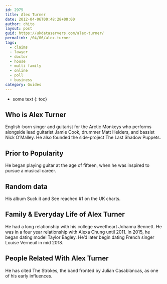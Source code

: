 ```yaml
---
id: 2975
title: Alex Turner
date: 2012-04-06T00:48:28+00:00
author: chito
layout: post
guid: https://ukdataservers.com/alex-turner/
permalink: /04/06/alex-turner
tags:
  - claims
  - lawyer
  - doctor
  - house
  - multi family
  - online
  - poll
  - business
category: Guides
---
```


* some text
{: toc}
          
          
## Who is  Alex Turner
                  
                  
                  
English-born singer and guitarist for the Arctic Monkeys who performs alongside lead guitarist Jamie Cook, drummer Matt Helders, and bassist Nick O&#8217;Malley. He also founded the side-project The Last Shadow Puppets.
                  
                
                
                
## Prior to Popularity 
                  
                  
                  
He began playing guitar at the age of fifteen, when he was inspired to pursue a musical career. 
                  
                
                
                
## Random data 
                  
                  
                  
His album Suck it and See reached #1 on the UK charts. 
                  
                
                
                
## Family & Everyday Life of Alex Turner
                  
                  
                  
He had a long relationship with his college sweetheart Johanna Bennett. He was in a four year relationship with Alexa Chung until 2011. In 2015, he began dating model Taylor Bagley. He&#8217;d later begin dating French singer Louise Verneuil in mid 2018.
                  
                
                
                
## People Related With  Alex Turner
                  
                  
                  
He has cited The Strokes, the band fronted by Julian Casablancas, as one of his early influences. 
                  
                
              
            
          
          
          
    
    
  

